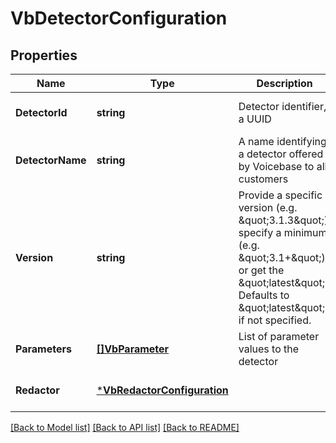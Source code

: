 # VbDetectorConfiguration

## Properties
Name | Type | Description | Notes
------------ | ------------- | ------------- | -------------
**DetectorId** | **string** | Detector identifier, a UUID | [optional] [default to null]
**DetectorName** | **string** | A name identifying a detector offered by Voicebase to all customers | [optional] [default to null]
**Version** | **string** | Provide a specific version (e.g. \&quot;3.1.3\&quot;), specify a minimum (e.g. \&quot;3.1+\&quot;) or get the \&quot;latest\&quot;. Defaults to \&quot;latest\&quot; if not specified. | [optional] [default to null]
**Parameters** | [**[]VbParameter**](VbParameter.md) | List of parameter values to the detector | [optional] [default to null]
**Redactor** | [***VbRedactorConfiguration**](VbRedactorConfiguration.md) |  | [optional] [default to null]

[[Back to Model list]](../README.md#documentation-for-models) [[Back to API list]](../README.md#documentation-for-api-endpoints) [[Back to README]](../README.md)


